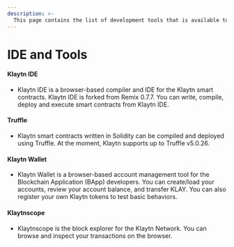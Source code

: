 ```yaml
---
description: >-
  This page contains the list of development tools that is available to help smart contract development on Klaytn.
---
```


# IDE and Tools

#### Klaytn IDE

* Klaytn IDE is a browser-based compiler and IDE for the Klaytn smart contracts. Klaytn IDE is forked from Remix 0.7.7. You can write, compile, deploy and execute smart contracts from Klaytn IDE. 

#### Truffle

* Klaytn smart contracts written in Solidity can be compiled and deployed using Truffle. At the moment, Klaytn supports up to Truffle v5.0.26.

#### Klaytn Wallet

* Klaytn Wallet is a browser-based account management tool for the Blockchain Application (BApp) developers. You can create/load your accounts, review your account balance, and transfer KLAY. You can also register your own Klaytn tokens to test basic behaviors.

#### Klaytnscope

* Klaytnscope is the block explorer for the Klaytn Network. You can browse and inspect your transactions on the browser.